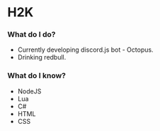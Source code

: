 # H2K

### What do I do?
  * Currently developing discord.js bot - Octopus.
  * Drinking redbull.
  
### What do I know?
  * NodeJS
  * Lua
  * C#
  * HTML
  * CSS
